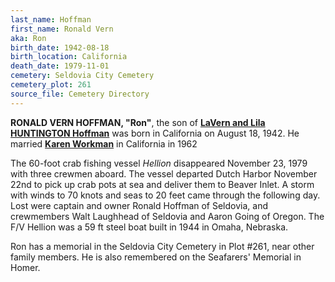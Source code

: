 ```yaml
---
last_name: Hoffman
first_name: Ronald Vern
aka: Ron
birth_date: 1942-08-18
birth_location: California
death_date: 1979-11-01
cemetery: Seldovia City Cemetery
cemetery_plot: 261
source_file: Cemetery Directory
---
```

**RONALD VERN HOFFMAN, "Ron"**, the son of [**LaVern and Lila HUNTINGTON Hoffman**](Hoffman_Lavern_Walter_Vern.md) was born in California on August 18, 1942.  He married [**Karen Workman**](./Hoffman_Karen_Workman.md) in California in 1962 

The 60-foot crab fishing vessel *Hellion* disappeared November 23, 1979 with three crewmen aboard.  The vessel departed Dutch Harbor November 22nd to pick up crab pots at sea and deliver them to Beaver Inlet.  A storm with winds to 70 knots and seas to 20 feet came through the following day.  Lost were captain and owner Ronald Hoffman of Seldovia, and crewmembers Walt Laughhead of Seldovia and Aaron Going of Oregon. The F/V Hellion was a 59 ft steel boat built in 1944 in Omaha, Nebraska.

Ron has a memorial in the Seldovia City Cemetery in Plot #261, near other family members.  He is also remembered on the Seafarers' Memorial in Homer.

